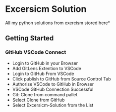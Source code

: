 # Excersicm Solution
All my python solutions from exercism stored here*

## Getting Started 

### GitHub VSCode Connect
* Login to GitHub in your Browser
* Add GitLens Extention to VSCode
* Login to GitHub From VSCode
* Click publish to GitHub from Source Control Tab
* Authorise VSCode to GitHub in Browser
* VSCode GitHub Connection Successful
* Git: Clone from command pallet
* Select Clone from GitHub
* Select Excersicm-Solution from the List